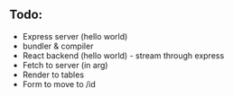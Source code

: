 ## Todo:

- Express server (hello world)
- bundler & compiler
- React backend (hello world) - stream through express
- Fetch to server (in arg)
- Render to tables
- Form to move to /id
